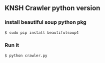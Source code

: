 ## KNSH Crawler python version

### install beautiful soup python pkg
```sh
$ sudo pip install beautifulsoup4
```

### Run it
```sh
$ python crawler.py
```